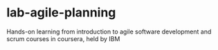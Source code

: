 # lab-agile-planning
Hands-on learning from introduction to agile software development and scrum courses in coursera, held by IBM
